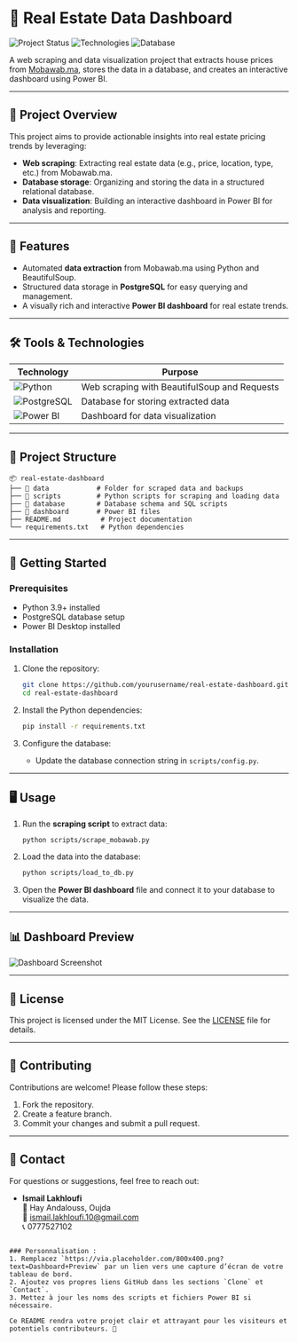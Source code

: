 
# 🏡 Real Estate Data Dashboard

![Project Status](https://img.shields.io/badge/Status-In%20Development-orange)
![Technologies](https://img.shields.io/badge/Technologies-Python%20%7C%20Power%20BI-blue)
![Database](https://img.shields.io/badge/Database-PostgreSQL-lightblue)

A web scraping and data visualization project that extracts house prices from [Mobawab.ma](https://www.mobawab.ma/), stores the data in a database, and creates an interactive dashboard using Power BI.

---

## 🌟 Project Overview

This project aims to provide actionable insights into real estate pricing trends by leveraging:
- **Web scraping**: Extracting real estate data (e.g., price, location, type, etc.) from Mobawab.ma.
- **Database storage**: Organizing and storing the data in a structured relational database.
- **Data visualization**: Building an interactive dashboard in Power BI for analysis and reporting.

---

## 🔧 Features

- Automated **data extraction** from Mobawab.ma using Python and BeautifulSoup.
- Structured data storage in **PostgreSQL** for easy querying and management.
- A visually rich and interactive **Power BI dashboard** for real estate trends.

---

## 🛠️ Tools & Technologies

| Technology    | Purpose                           |
|---------------|-----------------------------------|
| ![Python](https://img.shields.io/badge/-Python-blue?logo=python) | Web scraping with BeautifulSoup and Requests |
| ![PostgreSQL](https://img.shields.io/badge/-PostgreSQL-blue?logo=postgresql) | Database for storing extracted data          |
| ![Power BI](https://img.shields.io/badge/-Power%20BI-yellow?logo=power-bi) | Dashboard for data visualization             |

---

## 📂 Project Structure

```
📦 real-estate-dashboard
├── 📂 data            # Folder for scraped data and backups
├── 📂 scripts         # Python scripts for scraping and loading data
├── 📂 database        # Database schema and SQL scripts
├── 📂 dashboard       # Power BI files
├── README.md          # Project documentation
└── requirements.txt   # Python dependencies
```

---

## 🚀 Getting Started

### Prerequisites

- Python 3.9+ installed
- PostgreSQL database setup
- Power BI Desktop installed

### Installation

1. Clone the repository:
   ```bash
   git clone https://github.com/yourusername/real-estate-dashboard.git
   cd real-estate-dashboard
   ```

2. Install the Python dependencies:
   ```bash
   pip install -r requirements.txt
   ```

3. Configure the database:
   - Update the database connection string in `scripts/config.py`.

---

## 🖥️ Usage

1. Run the **scraping script** to extract data:
   ```bash
   python scripts/scrape_mobawab.py
   ```

2. Load the data into the database:
   ```bash
   python scripts/load_to_db.py
   ```

3. Open the **Power BI dashboard** file and connect it to your database to visualize the data.

---

## 📊 Dashboard Preview

![Dashboard Screenshot](https://via.placeholder.com/800x400.png?text=Dashboard+Preview)

---

## 📝 License

This project is licensed under the MIT License. See the [LICENSE](LICENSE) file for details.

---

## 🤝 Contributing

Contributions are welcome! Please follow these steps:
1. Fork the repository.
2. Create a feature branch.
3. Commit your changes and submit a pull request.

---

## 📧 Contact

For questions or suggestions, feel free to reach out:

- **Ismail Lakhloufi**  
  📍 Hay Andalouss, Oujda  
  📧 ismail.lakhloufi.10@gmail.com  
  📞 0777527102
```

### Personnalisation :
1. Remplacez `https://via.placeholder.com/800x400.png?text=Dashboard+Preview` par un lien vers une capture d’écran de votre tableau de bord.
2. Ajoutez vos propres liens GitHub dans les sections `Clone` et `Contact`.
3. Mettez à jour les noms des scripts et fichiers Power BI si nécessaire.

Ce README rendra votre projet clair et attrayant pour les visiteurs et potentiels contributeurs. 🎉
